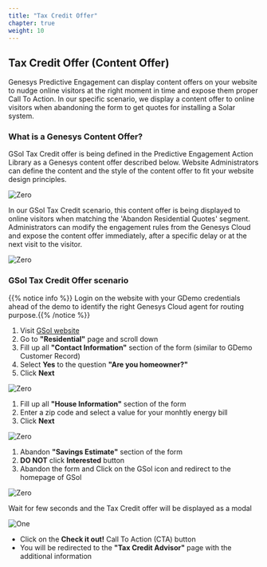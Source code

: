 ```yaml
---
title: "Tax Credit Offer"
chapter: true
weight: 10
---
```


## Tax Credit Offer (Content Offer)

Genesys Predictive Engagement can display content offers on your website to nudge online visitors at the right moment in time and expose them proper Call To Action.
In our specific scenario, we display a content offer to online visitors when abandoning the form to get quotes for installing a Solar system.

### What is a Genesys Content Offer?

GSol Tax Credit offer is being defined in the Predictive Engagement Action Library as a Genesys content offer described below. Website Administrators can define the content and the style of the content offer to fit your website design principles.

![Zero](/images/gpe-gsol-content-offer-1.png)

In our GSol Tax Credit scenario, this content offer is being displayed to online visitors when matching the 'Abandon Residential Quotes' segment. Administrators can modify the engagement rules from the Genesys Cloud and expose the content offer immediately, after a specific delay or at the next visit to the visitor.

![Zero](/images/gpe-gsol-content-offer-action-map.png)

### GSol Tax Credit Offer scenario

{{% notice info %}}
Login on the website with your GDemo credentials ahead of the demo to identify the right Genesys Cloud agent for routing purpose.{{% /notice %}}

1. Visit [GSol website](https://gsolgc.demo.genesys.com/)
2. Go to **"Residential"** page and scroll down
3. Fill up all **"Contact Information"** section of the form (similar to GDemo Customer Record)
4. Select **Yes** to the question **"Are you homeowner?"**
5. Click  **Next**

![Zero](/images/dx_gsol_residential_form_1.png)

1. Fill up all **"House Information"** section of the form
2. Enter a zip code and select a value for your monhtly energy bill
3. Click   **Next**  

![Zero](/images/dx_gsol_residential_form_2.png)

1. Abandon **"Savings Estimate"** section of the form
2. **DO NOT** click   **Interested**   button
3. Abandon the form and Click on the GSol icon and redirect to the homepage of GSol 

![Zero](/images/dx_gsol_residential_form_3.png)

Wait for few seconds and the Tax Credit offer will be displayed as a modal

![One](/images/dx_gsol_gpe_tax_credit_offer.png)

- Click on the   **Check it out!**   Call To Action (CTA) button 
- You will be redirected to the **"Tax Credit Advisor"** page with the additional information

